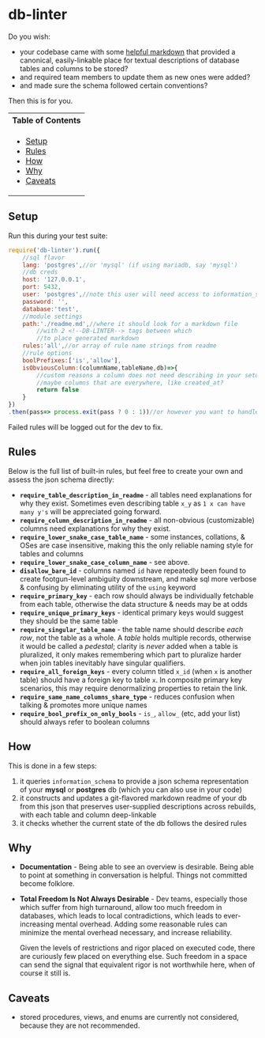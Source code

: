 # db-linter

Do you wish:
* your codebase came with some [helpful markdown](./sample-schema.md) that provided a 
canonical, easily-linkable place for textual descriptions of database tables and columns to be stored?
* and required team members to update them as new ones were added?
* and made sure the schema followed certain conventions?

Then this is for you.

<table>
<tr><th>Table of Contents</th></tr>
<tr><td><ul>
    <li><a href='#setup'>Setup</a></li>
    <li><a href='#rules'>Rules</a></li>
    <li><a href='#how'>How</a></li>
    <li><a href='#why'>Why</a></li>
    <li><a href='#caveats'>Caveats</a></li>
</ul></td></tr>
</table>

## Setup
Run this during your test suite:
```javascript
require('db-linter').run({
	//sql flavor
	lang: 'postgres',//or 'mysql' (if using mariadb, say 'mysql')
	//db creds
	host: '127.0.0.1',
	port: 5432,
	user: 'postgres',//note this user will need access to information_schema
	password: '',
	database:'test',
	//module settings
	path:'./readme.md',//where it should look for a markdown file
	    //with 2 <!--DB-LINTER--> tags between which
	    //to place generated markdown
	rules:'all',//or array of rule name strings from readme
	//rule options
	boolPrefixes:['is','allow'],
	isObviousColumn:(columnName,tableName,db)=>{
		//custom reasons a column does not need describing in your setup
		//maybe columns that are everywhere, like created_at?
		return false
	}
})
.then(pass=> process.exit(pass ? 0 : 1))//or however you want to handle success / failure
```

Failed rules will be logged out for the dev to fix.

## Rules
Below is the full list of built-in rules, but feel free to create your own and assess the json schema directly:

* **`require_table_description_in_readme`** - all tables need explanations for why they exist. Sometimes even describing table `x_y` as `1 x can have many y's` will be appreciated going forward.
* **`require_column_description_in_readme`** - all non-obvious (customizable) columns need explanations for why they exist.
* **`require_lower_snake_case_table_name`** - some instances, collations, & OSes are case insensitive, making this the only reliable naming style for tables and columns
* **`require_lower_snake_case_column_name`** - see above.
* **`disallow_bare_id`** - columns named `id` have repeatedly been found to create footgun-level ambiguity downstream, and make sql more verbose & confusing by eliminating utility of the `using` keyword
* **`require_primary_key`** - each row should always be individually fetchable from each table, otherwise the data structure & needs may be at odds
* **`require_unique_primary_keys`** - identical primary keys would suggest they should be the same table
* **`require_singular_table_name`** - the table name should describe _each row_, not the table as a whole. A _table_ holds multiple records, otherwise it would be called a _pedestal_; clarity is _never_ added when a table is pluralized, it only makes remembering which part to pluralize harder when join tables inevitably have singular qualifiers.
* **`require_all_foreign_keys`** - every column titled `x_id` (when `x` is another table) should have a foreign key to table `x`.  In composite primary key scenarios, this may require denormalizing properties to retain the link.
* **`require_same_name_columns_share_type`** - reduces confusion when talking & promotes more unique names
* **`require_bool_prefix_on_only_bools`** - `is_`, `allow_` (etc, add your list) should always refer to boolean columns

## How
This is done in a few steps:
1. it queries `information_schema` to provide a json schema representation of your **mysql** or **postgres** db (which you can also use in your code)
2. it constructs and updates a git-flavored markdown readme of your db from this json that preserves user-supplied descriptions across rebuilds, with each table and column deep-linkable
3. it checks whether the current state of the db follows the desired rules

## Why
* **Documentation** - Being able to see an overview is desirable.
Being able to point at something in conversation is helpful.
Things not committed become folklore.
* **Total Freedom Is Not Always Desirable** - Dev teams, especially those which suffer from high turnaround, 
allow too much freedom in databases, which leads to local contradictions,
which leads to ever-increasing mental overhead.
Adding some reasonable rules can minimize the mental overhead necessary, and increase reliability.

  Given the levels of restrictions and rigor placed on executed code,
there are curiously few placed on everything else.  Such freedom in a space can send
the signal that equivalent rigor is not worthwhile here, when of course it still is.

## Caveats
* stored procedures, views, and enums are currently not considered, because they are not recommended.